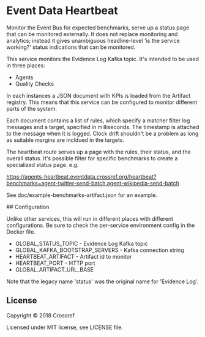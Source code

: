 # Event Data Heartbeat

Monitor the Event Bus for expected benchmarks, serve up a status page that can be monitored externally. It does not replace monitoring and analytics; instead it gives unambiguous headline-level 'is the service working?' status indications that can be monitored. 

This service monitors the Evidence Log Kafka topic. It's intended to be used in three places:

 - Agents
 - Quality Checks

In each instances a JSON document with KPIs is loaded from the Artifact registry. This means that this service can be configured to monitor different parts of the system. 

Each document contains a list of rules, which specify a matcher filter log messages and a target, specified in milliseconds. The timestamp is attached to the message when it is logged. Clock drift shouldn't be a problem as long as suitable margins are incldued in the targets.

The heartbeat route serves up a page with the rules, their status, and the overall status. It's possible filter for specific benchmarks to create a specialized status page. e.g.

  https://agents-heartbeat.eventdata.crossref.org/heartbeat?benchmarks=agent-twitter-send-batch,agent-wikipedia-send-batch

See doc/example-benchmarks-artifact.json for an example.

## Configuration

Unlike other services, this will run in different places with different configurations. Be sure to check the per-service environment config in the Docker file.

 - GLOBAL_STATUS_TOPIC - Evidence Log Kafka topic
 - GLOBAL_KAFKA_BOOTSTRAP_SERVERS - Kafka connection string
 - HEARTBEAT_ARTIFACT - Artifact id to monitor
 - HEARTBEAT_PORT - HTTP port
 - GLOBAL_ARTIFACT_URL_BASE

Note that the legacy name 'status' was the original name for 'Evidence Log'.

## License

Copyright © 2018 Crossref

Licensed under MIT license, see LICENSE file.